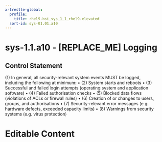 ```yaml
---
x-trestle-global:
  profile:
    title: rhel9-bsi_sys_1_1_rhel9-elevated
  sort-id: sys-01.01.a10
---
```


# sys-1.1.a10 - \[REPLACE_ME\] Logging

## Control Statement

(1) In general, all security-relevant system events MUST be logged, including the following at
minimum:
• (2) System starts and reboots
• (3) Successful and failed login attempts (operating system and application software)
• (4) Failed authorisation checks
• (5) Blocked data flows (violations of ACLs or firewall rules)
• (6) Creation of or changes to users, groups, and authorisations
• (7) Security-relevant error messages (e.g. hardware defects, exceeded capacity limits)
• (8) Warnings from security systems (e.g. virus protection)

# Editable Content

<!-- Make additions and edits below -->
<!-- The above represents the contents of the control as received by the profile, prior to additions. -->
<!-- If the profile makes additions to the control, they will appear below. -->
<!-- The above markdown may not be edited but you may edit the content below, and/or introduce new additions to be made by the profile. -->
<!-- If there is a yaml header at the top, parameter values may be edited. Use --set-parameters to incorporate the changes during assembly. -->
<!-- The content here will then replace what is in the profile for this control, after running profile-assemble. -->
<!-- The current profile has no added parts for this control, but you may add new ones here. -->
<!-- Each addition must have a heading either of the form ## Control my_addition_name -->
<!-- or ## Part a. (where the a. refers to one of the control statement labels.) -->
<!-- "## Control" parts are new parts added after the statement part. -->
<!-- "## Part" parts are new parts added into the top-level statement part with that label. -->
<!-- Subparts may be added with nested hash levels of the form ### My Subpart Name -->
<!-- underneath the parent ## Control or ## Part being added -->
<!-- See https://oscal-compass.github.io/compliance-trestle/tutorials/ssp_profile_catalog_authoring/ssp_profile_catalog_authoring for guidance. -->
